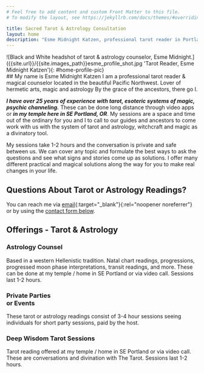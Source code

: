 ```yaml
---
# Feel free to add content and custom Front Matter to this file.
# To modify the layout, see https://jekyllrb.com/docs/themes/#overriding-theme-defaults

title: Sacred Tarot & Astrology Consultation
layout: home
description: "Esme Midnight Katzen, professional tarot reader in Portland, Oregon. Lover of hermetic arts, magic and astrology By the grace of the ancestors, there go I."
---
```

<section id="home-intro-section" markdown=1>
<div markdown=1 id="home-intro-pic">
![Black and White headshot of tarot & astrology counselor, Esme Midnight.]({{site.url}}/{{site.images_path}}esme_profile_shot.jpg 'Tarot Reader, Esme Midnight Katzen'){: #home-profile-pic}
</div>
<div id="home-intro-text" markdown=1>
## My name is Esme Midnight Katzen
I am a professional tarot reader &amp; magical counselor located in the beautiful Pacific Northwest. Lover of hermetic arts, magic and astrology By the grace of the ancestors, there go I.

***I have over 25 years of experience with tarot, esoteric systems of magic, psychic channeling.*** These can be done long distance through video apps or ***in my temple here in SE Portland, OR***. My sessions are a space and time out of the ordinary for you and I to call to our guides and ancestors to come work with us with the system of tarot and astrology, witchcraft and magic as a divinatory tool.

My sessions take 1-2 hours and the conversation is private and safe between us. We can cover any topic and formulate the best ways to ask the questions and see what signs and stories come up as solutions. I offer many different practical and magical solutions along the way for you to make real changes in your life.

## Questions About Tarot or Astrology Readings?
You can reach me via [email](mailto:esme.midnight.tarot@gmail.com){:target="_blank"}{:rel="noopener noreferrer"} or by using the [contact form below](#contact-form).

</div>
</section>
<section id="home-offerings-section">
<h2>Offerings - Tarot & Astrology</h2>
<div id="offerings">
<div class="offering-card">
<h3>Astrology Counsel</h3>
Based in a western Hellenistic tradition. Natal chart readings, progressions, progressed moon phase interpretations, transit readings, and more. These can be done at my temple / home in SE Portland or via video call. Sessions last 1-2 hours.
</div>
<div class="offering-card">
<h3>Private Parties <br>or Events</h3>
These tarot or astrology readings consist of 3-4 hour sessions seeing individuals for short party sessions, paid by the host.
</div>
<div class="offering-card">
<h3>Deep Wisdom Tarot Sessions</h3>
Tarot reading offered at my temple / home in SE Portland or via video call. These are conversations and divination with The Tarot. Sessions last 1-2 hours.
</div>
</div>
</section>